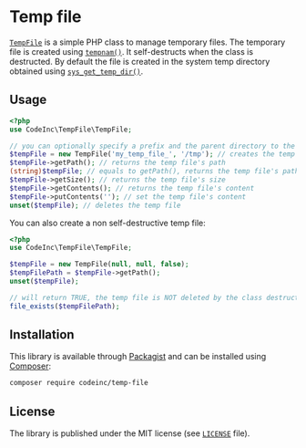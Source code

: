 # Temp file 

[`TempFile`](src/TempFile.php) is a simple PHP class to manage temporary files. The temporary file is created using [`tempnam()`](http://php.net/manual/function.tempnam.php). It self-destructs when the class is destructed. By default the file is created in the system temp directory obtained using [`sys_get_temp_dir()`](http://php.net/manual/function.sys-get-temp-dir.php).

## Usage

```php
<?php
use CodeInc\TempFile\TempFile;

// you can optionally specify a prefix and the parent directory to the constructor
$tempFile = new TempFile('my_temp_file_', '/tmp'); // creates the temp file
$tempFile->getPath(); // returns the temp file's path
(string)$tempFile; // equals to getPath(), returns the temp file's path
$tempFile->getSize(); // returns the temp file's size
$tempFile->getContents(); // returns the temp file's content
$tempFile->putContents(''); // set the temp file's content 
unset($tempFile); // deletes the temp file
```

You can also create a non self-destructive temp file:
```php
<?php
use CodeInc\TempFile\TempFile;

$tempFile = new TempFile(null, null, false);
$tempFilePath = $tempFile->getPath();
unset($tempFile); 

// will return TRUE, the temp file is NOT deleted by the class destructor
file_exists($tempFilePath); 
```


## Installation

This library is available through [Packagist](https://packagist.org/packages/codeinc/temp-file) and can be installed using [Composer](https://getcomposer.org/): 

```bash
composer require codeinc/temp-file
```

## License

The library is published under the MIT license (see [`LICENSE`](LICENSE) file).